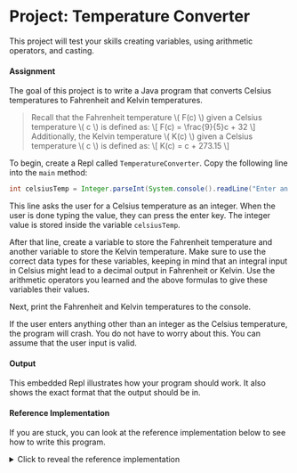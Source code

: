 # Project: Temperature Converter

This project will test your skills creating variables, using arithmetic operators, and casting.

#### Assignment

The goal of this project is to write a Java program that converts Celsius temperatures to Fahrenheit and Kelvin temperatures.

> Recall that the Fahrenheit temperature \\( F(c) \\) given a Celsius temperature \\( c \\) is defined as: \\\[ F(c) = \frac{9}{5}c + 32 \\] Additionally, the Kelvin temperature \\( K(c) \\) given a Celsius temperature \\( c \\) is defined as: \\\[ K(c) = c + 273.15 \\]

To begin, create a Repl called `TemperatureConverter`. Copy the following line into the `main` method:

```java
int celsiusTemp = Integer.parseInt(System.console().readLine("Enter an integral Celsius temperature: "));
```

This line asks the user for a Celsius temperature as an integer. When the user is done typing the value, they can press the enter key. The integer value is stored inside the variable `celsiusTemp`.

After that line, create a variable to store the Fahrenheit temperature and another variable to store the Kelvin temperature. Make sure to use the correct data types for these variables, keeping in mind that an integral input in Celsius might lead to a decimal output in Fahrenheit or Kelvin. Use the arithmetic operators you learned and the above formulas to give these variables their values.

Next, print the Fahrenheit and Kelvin temperatures to the console.

If the user enters anything other than an integer as the Celsius temperature, the program will crash. You do not have to worry about this. You can assume that the user input is valid.

#### Output

This embedded Repl illustrates how your program should work. It also shows the exact format that the output should be in.

#### Reference Implementation

If you are stuck, you can look at the reference implementation below to see how to write this program.

<details>

<summary>Click to reveal the reference implementation</summary>

```java
class Main {
  public static void main(String[] args) {
    int celsiusTemp = Integer.parseInt(System.console().readLine("Enter an integral Celsius temperature: "));

    // Calculate the temperatures in Fahrenheit and Kelvin
    double fahrenheitTemp = ((double) 9 / 5) * celsiusTemp + 32;
    double kelvinTemp = celsiusTemp + 273.15;

    // Print the output to the console
    System.out.println("The temperature in Fahrenheit is: " + fahrenheitTemp);
    System.out.println("The temperature in Kelvin is: " + kelvinTemp);
  }
}
```

</details>
